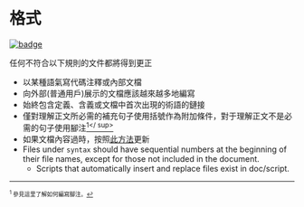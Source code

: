 # 格式

[![badge](https://img.shields.io/endpoint.svg?url=https%3A%2F%2Fgezf7g7pd5.execute-api.ap-northeast-1.amazonaws.com%2Fdefault%2Fsource_up_to_date%3Fowner%3Derg-lang%26repos%3Derg%26ref%3Dmain%26path%3Ddoc/EN/dev_guide/doc_guideline.md%26commit_hash%3Dcbaf48c04b46fadc680fa4e05e8ad22cbdaf6c47)](https://gezf7g7pd5.execute-api.ap-northeast-1.amazonaws.com/default/source_up_to_date?owner=erg-lang&repos=erg&ref=main&path=doc/EN/dev_guide/doc_guideline.md&commit_hash=cbaf48c04b46fadc680fa4e05e8ad22cbdaf6c47)

任何不符合以下規則的文件都將得到更正

* 以某種語氣寫代碼注釋或內部文檔
* 向外部(普通用戶)展示的文檔應該越來越多地編寫
* 始終包含定義、含義或文檔中首次出現的術語的鏈接
* 僅對理解正文所必需的補充句子使用括號作為附加條件，對于理解正文不是必需的句子使用腳注[<sup id="f1">1</ sup>](#1)
* 如果文檔內容過時，按照[此方法](https://github.com/erg-lang/erg/issues/48#issuecomment-1218247362)更新
* Files under `syntax` should have sequential numbers at the beginning of their file names, except for those not included in the document.
  * Scripts that automatically insert and replace files exist in doc/script.

---

<span id="1" style="font-size:x-small"><sup>1</sup> 參見這里了解如何編寫腳注。[↩](#f1)</span>